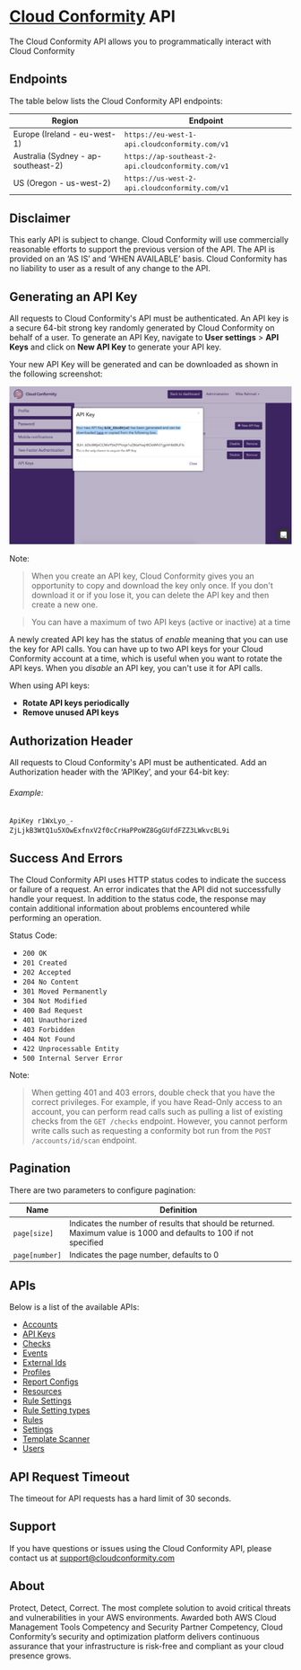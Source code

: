 # [Cloud Conformity](https://www.cloudconformity.com/?utm_source=github) API

The Cloud Conformity API allows you to programmatically interact with Cloud Conformity

## Endpoints

The table below lists the Cloud Conformity API endpoints:

| Region                              | Endpoint                                            |
| ----------------------------------- | --------------------------------------------------- |
| Europe (Ireland - eu-west-1)        | `https://eu-west-1-api.cloudconformity.com/v1`      |
| Australia (Sydney - ap-southeast-2) | `https://ap-southeast-2-api.cloudconformity.com/v1` |
| US (Oregon - us-west-2)             | `https://us-west-2-api.cloudconformity.com/v1`      |

## Disclaimer

This early API is subject to change. Cloud Conformity will use commercially reasonable efforts to support the previous version of the API.
The API is provided on an ‘AS IS’ and ‘WHEN AVAILABLE’ basis. Cloud Conformity has no liability to user as a result of any change to the API.

## Generating an API Key

All requests to Cloud Conformity's API must be authenticated. An API key is a secure 64-bit strong key randomly generated by Cloud Conformity on behalf of a user.
To generate an API Key, navigate to **User settings** > **API Keys** and click on **New API Key** to generate your API key.

Your new API Key will be generated and can be downloaded as shown in the following screenshot:

![API Keys](images/APIKeys.png)

Note:

> When you create an API key, Cloud Conformity gives you an opportunity to copy and download the key only once. If you don't download it or if you lose it, you can delete the API key and then create a new one.

> You can have a maximum of two API keys (active or inactive) at a time

A newly created API key has the status of _enable_ meaning that you can use the key for API calls. You can have up to two API keys for your Cloud Conformity account at a time, which is useful when you want to rotate the API keys. When you _disable_ an API key, you can't use it for API calls.

When using API keys:

- **Rotate API keys periodically**
- **Remove unused API keys**

## Authorization Header

All requests to Cloud Conformity's API must be authenticated.
Add an Authorization header with the ‘APIKey’, and your 64-bit key:

###### Example:

`ApiKey r1WxLyo_-ZjLjkB3WtQ1u5XOwExfnxV2f0cCrHaPPoWZ8GgGUfdFZZ3LWkvcBL9i`

## Success And Errors

The Cloud Conformity API uses HTTP status codes to indicate the success or failure of a request. An error indicates that the API did not successfully handle your request. In addition to the status code, the response may contain additional information about problems encountered while performing an operation.

Status Code:

- `200 OK`
- `201 Created`
- `202 Accepted`
- `204 No Content`
- `301 Moved Permanently`
- `304 Not Modified`
- `400 Bad Request`
- `401 Unauthorized`
- `403 Forbidden`
- `404 Not Found`
- `422 Unprocessable Entity`
- `500 Internal Server Error`

Note:

> When getting 401 and 403 errors, double check that you have the correct privileges. For example, if you have Read-Only access to an account, you can perform read calls such as pulling a list of existing checks from the `GET /checks` endpoint. However, you cannot perform write calls such as requesting a conformity bot run from the `POST /accounts/id/scan` endpoint.

## Pagination

There are two parameters to configure pagination:

| Name           | Definition                                                                                                          |
| -------------- | ------------------------------------------------------------------------------------------------------------------- |
| `page[size]`   | Indicates the number of results that should be returned. Maximum value is 1000 and defaults to 100 if not specified |
| `page[number]` | Indicates the page number, defaults to 0                                                                            |

## APIs

Below is a list of the available APIs:

- [Accounts](./Accounts.md)
- [API Keys](./APIKeys.md)
- [Checks](./Checks.md)
- [Events](./Events.md)
- [External Ids](./ExternalId.md)
- [Profiles](./Profiles.md)
- [Report Configs](./ReportConfigs.md)
- [Resources](./Resources.md)
- [Rule Settings](./Accounts.md#get-rule-settings)
- [Rule Setting types](./RuleSettings.md#extra-setting-types)
- [Rules](./Rules.md)
- [Settings](./Settings.md)
- [Template Scanner](./TemplateScanner.md)
- [Users](./Users.md)

## API Request Timeout

The timeout for API requests has a hard limit of 30 seconds.

## Support

If you have questions or issues using the Cloud Conformity API, please contact us at support@cloudconformity.com

## About

Protect, Detect, Correct. The most complete solution to avoid critical threats and vulnerabilities in your AWS environments. Awarded both AWS Cloud Management Tools Competency and Security Partner Competency, Cloud Conformity’s security and optimization platform delivers continuous assurance that your infrastructure is risk-free and compliant as your cloud presence grows.
